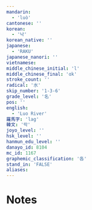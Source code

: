 ```yaml
---
mandarin:
  - 'luò'
cantonese: ''
korean:
  - '낙'
korean_native: ''
japanese:
  - 'RAKU'
japanese_nanori: ''
vietnamese:
middle_chinese_initial: 'l'
middle_chinese_final: 'ɑk'
stroke_count: ''
radical: '水'
skip_number: '1-3-6'
grade_level: '名'
pos: ''
english:
  - 'Luo River'
羅馬字: 'lag'
韓文: '락'
joyo_level: ''
hsk_level: ''
hanmun_edu_level: ''
danayo_id: 8104
mc_id: 1167
graphemic_classification: '各'
stand_in: 'FALSE'
aliases:
---
```


# Notes
